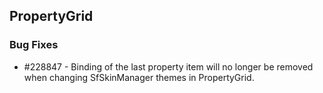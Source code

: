 ## PropertyGrid

### Bug Fixes

* \#228847 - Binding of the last property item will no longer be removed when changing SfSkinManager themes in PropertyGrid.